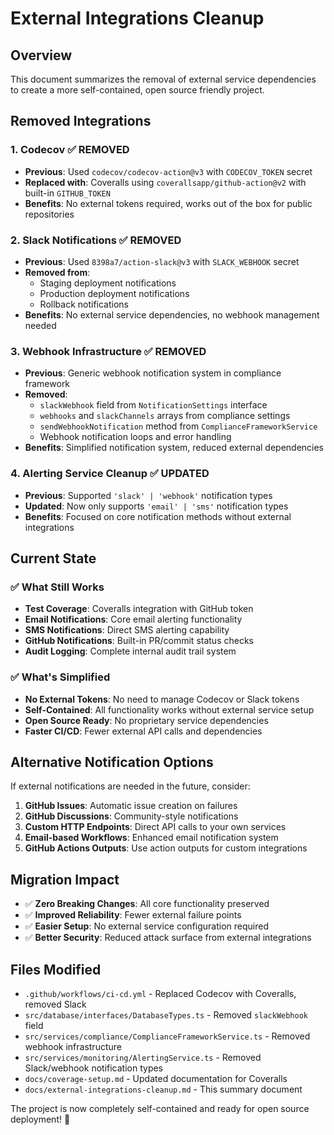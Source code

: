 # External Integrations Cleanup

## Overview

This document summarizes the removal of external service dependencies to create a more self-contained, open source friendly project.

## Removed Integrations

### 1. Codecov ✅ REMOVED

- **Previous**: Used `codecov/codecov-action@v3` with `CODECOV_TOKEN` secret
- **Replaced with**: Coveralls using `coverallsapp/github-action@v2` with built-in `GITHUB_TOKEN`
- **Benefits**: No external tokens required, works out of the box for public repositories

### 2. Slack Notifications ✅ REMOVED

- **Previous**: Used `8398a7/action-slack@v3` with `SLACK_WEBHOOK` secret
- **Removed from**:
  - Staging deployment notifications
  - Production deployment notifications
  - Rollback notifications
- **Benefits**: No external service dependencies, no webhook management needed

### 3. Webhook Infrastructure ✅ REMOVED

- **Previous**: Generic webhook notification system in compliance framework
- **Removed**:
  - `slackWebhook` field from `NotificationSettings` interface
  - `webhooks` and `slackChannels` arrays from compliance settings
  - `sendWebhookNotification` method from `ComplianceFrameworkService`
  - Webhook notification loops and error handling
- **Benefits**: Simplified notification system, reduced external dependencies

### 4. Alerting Service Cleanup ✅ UPDATED

- **Previous**: Supported `'slack' | 'webhook'` notification types
- **Updated**: Now only supports `'email' | 'sms'` notification types
- **Benefits**: Focused on core notification methods without external integrations

## Current State

### ✅ What Still Works

- **Test Coverage**: Coveralls integration with GitHub token
- **Email Notifications**: Core email alerting functionality
- **SMS Notifications**: Direct SMS alerting capability
- **GitHub Notifications**: Built-in PR/commit status checks
- **Audit Logging**: Complete internal audit trail system

### ✅ What's Simplified

- **No External Tokens**: No need to manage Codecov or Slack tokens
- **Self-Contained**: All functionality works without external service setup
- **Open Source Ready**: No proprietary service dependencies
- **Faster CI/CD**: Fewer external API calls and dependencies

## Alternative Notification Options

If external notifications are needed in the future, consider:

1. **GitHub Issues**: Automatic issue creation on failures
2. **GitHub Discussions**: Community-style notifications
3. **Custom HTTP Endpoints**: Direct API calls to your own services
4. **Email-based Workflows**: Enhanced email notification system
5. **GitHub Actions Outputs**: Use action outputs for custom integrations

## Migration Impact

- ✅ **Zero Breaking Changes**: All core functionality preserved
- ✅ **Improved Reliability**: Fewer external failure points
- ✅ **Easier Setup**: No external service configuration required
- ✅ **Better Security**: Reduced attack surface from external integrations

## Files Modified

- `.github/workflows/ci-cd.yml` - Replaced Codecov with Coveralls, removed Slack
- `src/database/interfaces/DatabaseTypes.ts` - Removed `slackWebhook` field
- `src/services/compliance/ComplianceFrameworkService.ts` - Removed webhook infrastructure
- `src/services/monitoring/AlertingService.ts` - Removed Slack/webhook notification types
- `docs/coverage-setup.md` - Updated documentation for Coveralls
- `docs/external-integrations-cleanup.md` - This summary document

The project is now completely self-contained and ready for open source deployment! 🚀
